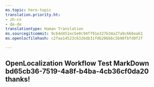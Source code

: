 ```yaml
---
ms.topic: hero-topic
translation.priority.ht:
- zh-cn
- de-de
translationtype: Human Translation
ms.sourcegitcommit: 9c64d451ec5e0c94ff91e327b34a27a9c668eab1
ms.openlocfilehash: c2faa14523c6326db31fdb286bbc5b98fbfd0f2f

---
```

## OpenLocalization Workflow Test MarkDown bd65cb36-7519-4a8f-b4ba-4cb36cf0da20 thanks!



<!--HONumber=Jul16_HO4-->


